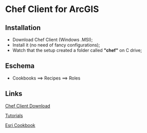 # Chef Client for ArcGIS

## Installation
- Download Chef Client (Windows .MSI);
- Install it (no need of fancy configurations);
- Watch that the setup created a folder called <b>"chef"</b> on C drive;

## Eschema 
- Cookbooks ==> Recipes ==> Roles

## Links 
[Chef Client Download](https://downloads.chef.io/chef/14.5.33#windows)

[Tutorials](https://learn.chef.io/tracks/infrastructure-automation/)

[Esri Cookbook](https://github.com/Esri/arcgis-cookbook)
